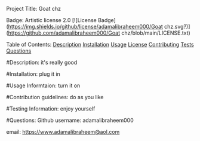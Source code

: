  Project Title: Goat chz

  Badge: Artistic license 2.0 [![License Badge](https://img.shields.io/github/license/adamalibraheem000/Goat chz.svg?)](https://github.com/adamalibraheem000/Goat chz/blob/main/LICENSE.txt)
  
  
  Table of Contents:
      [Description](#Description)
      [Installation](#Installation)
      [Usage](#Usage)
      [License](#License)
      [Contributing](#Contributing)
      [Tests](#Tests)
      [Questions](#Questions)

  #Description: it's really good

  #Installation: plug it in

  #Usage Informtaion: turn it on

  #Contribution guidelines: do as you like

  #Testing Information: enjoy yourself

  #Questions:
  Github username: adamalibraheem000
  
  email: https://www.adamalibraheem@aol.com

